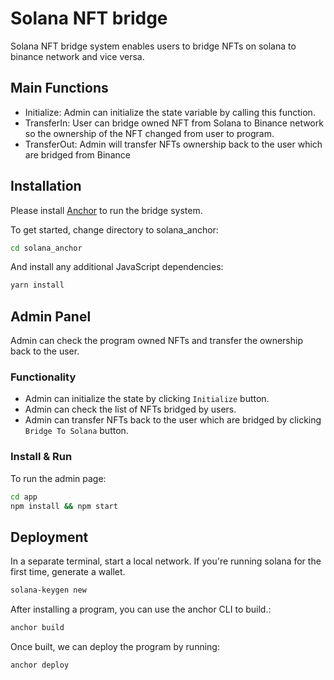 # Solana NFT bridge

Solana NFT bridge system enables users to bridge NFTs on solana to binance network and vice versa.

## Main Functions

- Initialize: Admin can initialize the state  variable by calling this function.
- TransferIn: User can bridge owned NFT from Solana to Binance network so the ownership of the NFT changed from user to program.
- TransferOut: Admin will transfer NFTs ownership back to the user which are bridged from Binance

## Installation

Please install [Anchor](https://project-serum.github.io/anchor/getting-started/installation.html) to run the bridge system.

To get started, change directory to solana_anchor:

```sh
cd solana_anchor
```

And install any additional JavaScript dependencies:

```sh
yarn install
```

## Admin Panel
Admin can check the program owned NFTs and transfer the ownership back to the user.

### Functionality
- Admin can initialize the state by clicking <code>Initialize</code> button.
- Admin can check the list of NFTs bridged by users.
- Admin can transfer NFTs back to the user which are bridged by clicking <code>Bridge To Solana</code> button.

### Install & Run
To run the admin page:

```sh
cd app
npm install && npm start
```

## Deployment

In a separate terminal, start a local network. If you're running solana for the first time, generate a wallet.
```sh
solana-keygen new
```
After installing a program, you can use the anchor CLI to build.:

```sh
anchor build
```

Once built, we can deploy the program by running:

```sh
anchor deploy
```
